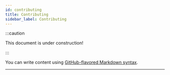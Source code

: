```yaml
---
id: contributing
title: Contributing
sidebar_label: Contributing
---
```


:::caution

This document is under construction!

:::

You can write content using [GitHub-flavored Markdown syntax](https://github.github.com/gfm/).

---